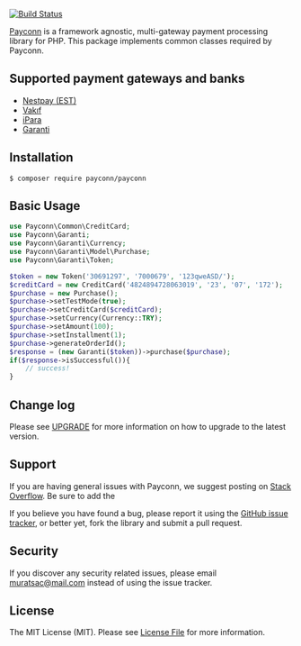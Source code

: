 [![Build Status](https://travis-ci.com/payconn/common.svg?branch=master)](https://travis-ci.com/payconn/common)

[Payconn](https://github.com/payconn/common) is a framework agnostic, multi-gateway payment
processing library for PHP. This package implements common classes required by Payconn.

## Supported payment gateways and banks

- [Nestpay (EST)](#nestpay)
- [Vakıf](#vakif)
- [iPara](#ipara)
- [Garanti](#garanti)

## Installation

    $ composer require payconn/payconn

## Basic Usage

```php
use Payconn\Common\CreditCard;
use Payconn\Garanti;
use Payconn\Garanti\Currency;
use Payconn\Garanti\Model\Purchase;
use Payconn\Garanti\Token;

$token = new Token('30691297', '7000679', '123qweASD/');
$creditCard = new CreditCard('4824894728063019', '23', '07', '172');
$purchase = new Purchase();
$purchase->setTestMode(true);
$purchase->setCreditCard($creditCard);
$purchase->setCurrency(Currency::TRY);
$purchase->setAmount(100);
$purchase->setInstallment(1);
$purchase->generateOrderId();
$response = (new Garanti($token))->purchase($purchase);
if($response->isSuccessful()){
    // success!
}
```

## Change log

Please see [UPGRADE](UPGRADE.md) for more information on how to upgrade to the latest version.

## Support

If you are having general issues with Payconn, we suggest posting on
[Stack Overflow](http://stackoverflow.com/). Be sure to add the

If you believe you have found a bug, please report it using the [GitHub issue tracker](https://github.com/payconn/common/issues),
or better yet, fork the library and submit a pull request.


## Security

If you discover any security related issues, please email muratsac@mail.com instead of using the issue tracker.


## License

The MIT License (MIT). Please see [License File](LICENSE.md) for more information.
